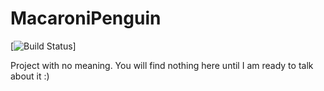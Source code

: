# MacaroniPenguin

[![Build Status](https://travis-ci.org/Captricity/mocurly.svg?branch=master)]

Project with no meaning. You will find nothing here until I am ready to talk about it :)
